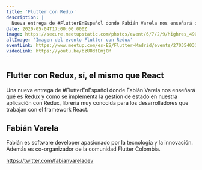 ```yaml
---
title: 'Flutter con Redux'
description: |
  Nueva entrega de #FlutterEnEspañol donde Fabián Varela nos enseñará qué es Redux y como implementar la gestion de estado en nuestra aplicación Flutter.
date: 2020-05-04T17:00:00.000Z
image: https://secure.meetupstatic.com/photos/event/6/7/2/9/highres_490286409.jpeg
altImage: 'Imagen del evento Flutter con Redux'
eventLink: https://www.meetup.com/es-ES/Flutter-Madrid/events/270354031/
videoLink: https://youtu.be/bzUOdtEmj0M
---
```


## Flutter con Redux, sí, el mismo que React

Una nueva entrega de #FlutterEnEspañol donde Fabián Varela nos enseñará qué es Redux y como se implementa la gestion de estado en nuestra aplicación con Redux, librería muy conocida para los desarrolladores que trabajan con el framework React.

## Fabián Varela

Fabián es software developer apasionado por la tecnología y la innovación. Además es co-organizador de la comunidad Flutter Colombia.

https://twitter.com/fabianvareladev
